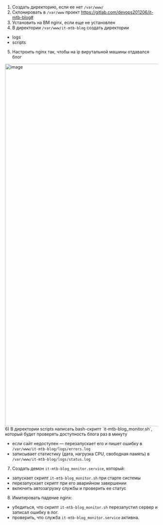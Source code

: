 1) Создать директорию, если ее нет `/var/www/`
2) Склонировать в `/var/www` проект https://gitlab.com/devops201206/it-mtb-blog#
3) Установить на ВМ nginx, если еще не установлен
4) В директории `/var/www/it-mtb-blog` создать директории
- logs
- scripts
5) Настроить nginx так, чтобы на ip вирутальной машины отдавался блог
<img width="1191" alt="image" src="https://github.com/user-attachments/assets/cc7f0eee-82c2-41f9-a4d0-ae6325dd7339" />
6) В директории scripts написать bash-скрипт `it-mtb-blog_monitor.sh`, который будет проверять доступность блога раз в минуту

- если сайт недоступен — перезапускает его и пишет ошибку в `/var/www/it-mtb-blog/logs/errors.log`
- записывает статистику (дата, нагрузка CPU, свободная память) в `/var/www/it-mtb-blog/logs/status.log`

7) Создать демон `it-mtb-blog_monitor.service`, который:
- запускает скрипт `it-mtb-blog_monitor.sh` при старте системы
- перезапускает скрипт при его аварийном завершении
- включить автозагрузку службы и проверить ее статус

8) Имитировать падение nginx:
- убедиться, что скрипт `it-mtb-blog_monitor.sh` перезапустил сервер и записал ошибку в лог.
- проверить, что служба `it-mtb-blog_monitor.service` активна.

